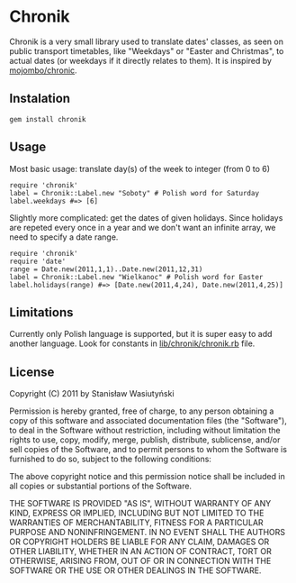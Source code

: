 Chronik
=======

Chronik is a very small library used to translate dates' classes, as seen on
public transport timetables, like "Weekdays" or "Easter and Christmas", to
actual dates (or weekdays if it directly relates to them). It is inspired by
[mojombo/chronic](https://github.com/mojombo/chronic).

Instalation
-----------

    gem install chronik

Usage
-----

Most basic usage: translate day(s) of the week to integer (from 0 to 6)

    require 'chronik'
    label = Chronik::Label.new "Soboty" # Polish word for Saturday
    label.weekdays #=> [6]

Slightly more complicated: get the dates of given holidays. Since holidays are
repeted every once in a year and we don't want an infinite array, we need to
specify a date range.

    require 'chronik'
    require 'date'
    range = Date.new(2011,1,1)..Date.new(2011,12,31)
    label = Chronik::Label.new "Wielkanoc" # Polish word for Easter
    label.holidays(range) #=> [Date.new(2011,4,24), Date.new(2011,4,25)]

Limitations
-----------

Currently only Polish language is supported, but it is super easy to add
another language. Look for constants in
[lib/chronik/chronik.rb](http://github.com/stanley/chronik/tree/master/lib/chronik/chronik.rb)
file.

License
-------

Copyright (C) 2011 by Stanisław Wasiutyński

Permission is hereby granted, free of charge, to any person obtaining a copy of
this software and associated documentation files (the "Software"), to deal in
the Software without restriction, including without limitation the rights to
use, copy, modify, merge, publish, distribute, sublicense, and/or sell copies
of the Software, and to permit persons to whom the Software is furnished to do
so, subject to the following conditions:

The above copyright notice and this permission notice shall be included in all
copies or substantial portions of the Software.

THE SOFTWARE IS PROVIDED "AS IS", WITHOUT WARRANTY OF ANY KIND, EXPRESS OR
IMPLIED, INCLUDING BUT NOT LIMITED TO THE WARRANTIES OF MERCHANTABILITY,
FITNESS FOR A PARTICULAR PURPOSE AND NONINFRINGEMENT. IN NO EVENT SHALL THE
AUTHORS OR COPYRIGHT HOLDERS BE LIABLE FOR ANY CLAIM, DAMAGES OR OTHER
LIABILITY, WHETHER IN AN ACTION OF CONTRACT, TORT OR OTHERWISE, ARISING FROM,
OUT OF OR IN CONNECTION WITH THE SOFTWARE OR THE USE OR OTHER DEALINGS IN THE
SOFTWARE.

